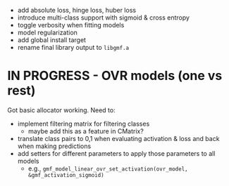 * add absolute loss, hinge loss, huber loss
* introduce multi-class support with sigmoid & cross entropy
* toggle verbosity when fitting models
* model regularization
* add global install target
* rename final library output to `libgmf.a`

# IN PROGRESS - OVR models (one vs rest)
Got basic allocator working. Need to:
* implement filtering matrix for filtering classes
	* maybe add this as a feature in CMatrix?
* translate class pairs to 0,1 when evaluating activation & loss and back when making predictions
* add setters for different parameters to apply those parameters to all models
	* e.g., `gmf_model_linear_ovr_set_activation(ovr_model, &gmf_activation_sigmoid)` 
